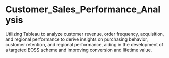# Customer_Sales_Performance_Analysis
Utilizing Tableau to analyze customer revenue, order frequency, acquisition, and regional performance to derive insights on purchasing behavior, customer retention, and regional performance, aiding in the development of a targeted EOSS scheme and improving conversion and lifetime value.
